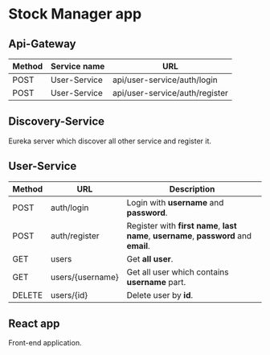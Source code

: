 
# Stock Manager app

## Api-Gateway

Method | Service name  | URL
------------- | ------------- | -------------
POST | User-Service  | api/user-service/auth/login
POST | User-Service  | api/user-service/auth/register
## Discovery-Service
Eureka server which discover all other service and register it.

## User-Service
Method | URL  | Description
------------- | ------------- | -------------
POST | auth/login  | Login with **username** and **password**.
POST | auth/register  | Register with **first name**, **last name**, **username**, **password** and **email**.
GET | users | Get **all user**.
GET | users/{username} | Get all user which contains **username** part.
DELETE | users/{id} | Delete user by **id**.

## React app
Front-end application.
